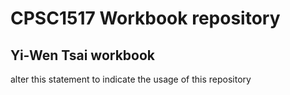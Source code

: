 # CPSC1517 Workbook repository

## Yi-Wen Tsai workbook

alter this statement to indicate the usage of this repository
